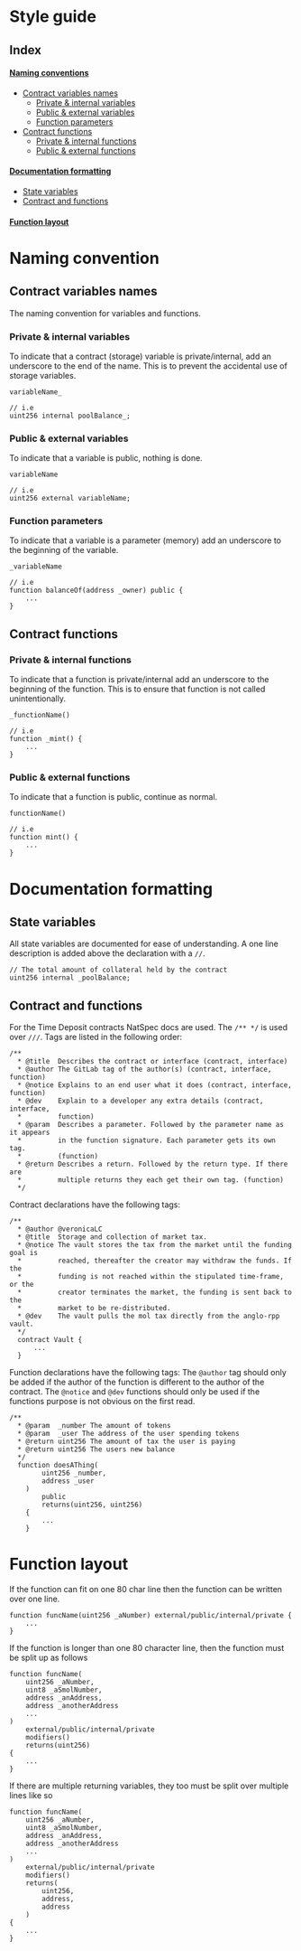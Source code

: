 # Style guide

## Index
#### [Naming conventions](#naming-convention)
* [Contract variables names](#contract-variables-names)
    * [Private & internal variables](#private-internal-variables)
    * [Public & external variables](#public-external-variables)
    * [Function parameters](#function-parameters)
* [Contract functions](#contract-functions)
    * [Private & internal functions](#private-internal-functions)
    * [Public & external functions](#public-external-functions)
#### [Documentation formatting](#documentation-formatting)
* [State variables](#state-variables)
* [Contract and functions](#contract-and-functions)
#### [Function layout](#function-layout)

# Naming convention

## Contract variables names

The naming convention for variables and functions.

### Private & internal variables

To indicate that a contract (storage) variable is private/internal, add an underscore to the end of the name. This is to prevent the accidental use of storage variables.
```
variableName_

// i.e
uint256 internal poolBalance_;
```

### Public & external variables

To indicate that a variable is public, nothing is done.
```
variableName

// i.e
uint256 external variableName;
```

### Function parameters

To indicate that a variable is a parameter (memory) add an underscore to the beginning of the variable.
```
_variableName

// i.e
function balanceOf(address _owner) public {
    ...
}
```

## Contract functions

### Private & internal functions

To indicate that a function is private/internal add an underscore to the beginning of the function. This is to ensure that function is not called unintentionally.
```
_functionName()

// i.e
function _mint() {
    ...
}
```

### Public & external functions

To indicate that a function is public, continue as normal.
```
functionName()

// i.e
function mint() {
    ...
}
```

# Documentation formatting 

## State variables
All state variables are documented for ease of understanding. A one line description is added above the declaration with a `//`.

```
// The total amount of collateral held by the contract
uint256 internal _poolBalance;
```

## Contract and functions

For the Time Deposit contracts NatSpec docs are used. The `/** */` is used over `///`.
Tags are listed in the following order:

```
/**
  * @title  Describes the contract or interface (contract, interface)
  * @author The GitLab tag of the author(s) (contract, interface, function)
  * @notice Explains to an end user what it does (contract, interface, function)
  * @dev    Explain to a developer any extra details (contract, interface, 
  *         function)
  * @param  Describes a parameter. Followed by the parameter name as it appears
  *         in the function signature. Each parameter gets its own tag. 
  *         (function)
  * @return Describes a return. Followed by the return type. If there are
  *         multiple returns they each get their own tag. (function)
  */
```

Contract declarations have the following tags:

```
/**
  * @author @veronicaLC
  * @title  Storage and collection of market tax.
  * @notice The vault stores the tax from the market until the funding goal is
  *         reached, thereafter the creator may withdraw the funds. If the
  *         funding is not reached within the stipulated time-frame, or the
  *         creator terminates the market, the funding is sent back to the
  *         market to be re-distributed.
  * @dev    The vault pulls the mol tax directly from the anglo-rpp vault.
  */
  contract Vault {
      ...
  }
```

Function declarations have the following tags:
The `@author` tag should only be added if the author of the function is different to the author of the contract.
The `@notice` and `@dev` functions should only be used if the functions purpose is not obvious on the first read.

```
/**
  * @param  _number The amount of tokens
  * @param  _user The address of the user spending tokens 
  * @return uint256 The amount of tax the user is paying    
  * @return uint256 The users new balance
  */
  function doesAThing(
        uint256 _number,
        address _user
    ) 
        public
        returns(uint256, uint256)
    {
        ...
    }
```

# Function layout

If the function can fit on one 80 char line then the function can be written over one line.

```
function funcName(uint256 _aNumber) external/public/internal/private {
    ...
}
```

If the function is longer than one 80 character line, then the function must be split up as follows

```
function funcName(
    uint256 _aNumber,
    uint8 _aSmolNumber,
    address _anAddress,
    address _anotherAddress
    ...
)
    external/public/internal/private
    modifiers()
    returns(uint256)
{
    ...
}
```

If there are multiple returning variables, they too must be split over multiple lines like so

```
function funcName(
    uint256 _aNumber,
    uint8 _aSmolNumber,
    address _anAddress,
    address _anotherAddress
    ...
)
    external/public/internal/private
    modifiers()
    returns(
        uint256,
        address,
        address
    )
{
    ...
}
```
